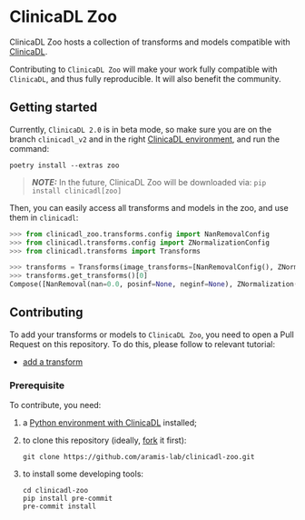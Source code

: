 # ClinicaDL Zoo

ClinicaDL Zoo hosts a collection of transforms and models compatible with [ClinicaDL](https://github.com/aramis-lab/clinicadl).

Contributing to ``ClinicaDL Zoo`` will make your work fully compatible with ``ClinicaDL``, and thus
fully reproducible. It will also benefit the community.

## Getting started

Currently, ``ClinicaDL 2.0`` is in beta mode, so make sure you are on the branch ``clinicadl_v2`` and in the right [ClinicaDL environment](https://clinicadl.readthedocs.io/en/latest/installation.html), and run the command:

```
poetry install --extras zoo
````

> **_NOTE:_** In the future, ClinicaDL Zoo will be downloaded via: ```pip install clinicadl[zoo]```

Then, you can easily access all transforms and models in the zoo, and use
them in ``clinicadl``:

```python
>>> from clinicadl_zoo.transforms.config import NanRemovalConfig
>>> from clinicadl.transforms.config import ZNormalizationConfig
>>> from clinicadl.transforms import Transforms

>>> transforms = Transforms(image_transforms=[NanRemovalConfig(), ZNormalizationConfig()])
>>> transforms.get_transforms()[0]
Compose([NanRemoval(nan=0.0, posinf=None, neginf=None), ZNormalization(masking_method=None)])
```

## Contributing

To add your transforms or models to ``ClinicaDL Zoo``, you need to open
a Pull Request on this repository. To do this, please follow to relevant tutorial:

- [add a transform](contribute/CONTRIBUTE_TRANSFORMS.md)

### Prerequisite

To contribute, you need:

1. a [Python environment with ClinicaDL](https://clinicadl.readthedocs.io/en/latest/installation.html) installed;
2. to clone this repository (ideally, [fork](https://docs.github.com/en/pull-requests/collaborating-with-pull-requests/working-with-forks/fork-a-repo) it first):

    ```
    git clone https://github.com/aramis-lab/clinicadl-zoo.git
    ```
3. to install some developing tools:
    ```
    cd clinicadl-zoo
    pip install pre-commit
    pre-commit install
    ```